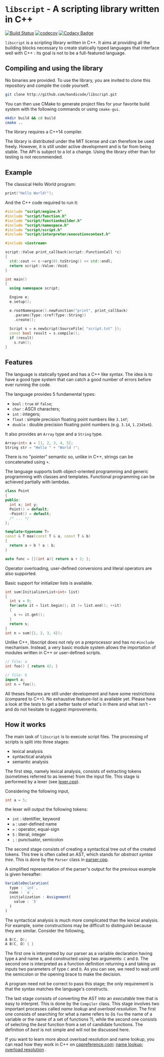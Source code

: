 
# `libscript` - A scripting library written in C++

[![Build Status](https://api.travis-ci.org/bandicode/libscript.svg?branch=master)](https://travis-ci.org/bandicode/libscript)
[![codecov](https://codecov.io/gh/bandicode/libscript/branch/master/graph/badge.svg)](https://codecov.io/gh/bandicode/libscript)
[![Codacy Badge](https://api.codacy.com/project/badge/Grade/7a090f609f8944a28d0103b11c9d2d92)](https://www.codacy.com/app/bandicode/libscript)

`libscript` is a scripting library written in C++. 
It aims at providing all the building blocks necessary to create 
statically typed languages that interface well with C++ : its goal
is not to be a full-featured language.

## Compiling and using the library

No binaries are provided. To use the library, you are invited to clone 
this repository and compile the code yourself. 

```bash
git clone http://github.com/bandicode/libscript.git
```

You can then use CMake to generate project files for your favorite build system 
with the following commands or using `cmake-gui`.

```bash
mkdir build && cd build
cmake ..
```

The library requires a C\++14 compiler.

The library is distributed under the MIT license and can therefore be used 
freely. 
However, it is still under active development and is far from being stable.
The API is subject to a lot a change.
Using the library other than for testing is not recommended.

## Example

The classical Hello World program:
```cpp
print("Hello World!");
```

And the C++ code required to run it:
```cpp
#include "script/engine.h"
#include "script/function.h"
#include "script/functionbuilder.h"
#include "script/namespace.h"
#include "script/script.h"
#include "script/interpreter/executioncontext.h"

#include <iostream>

script::Value print_callback(script::FunctionCall *c)
{
  std::cout << c->arg(0).toString() << std::endl;
  return script::Value::Void;
}

int main()
{
  using namespace script;

  Engine e;
  e.setup();

  e.rootNamespace().newFunction("print", print_callback)
    .params(Type::cref(Type::String))
    .create();
  
  Script s = e.newScript(SourceFile{ "script.txt" });
  const bool result = s.compile();
  if (result)
    s.run();
}
```

## Features

The language is statically typed and has a C++ like syntax.
The idea is to have a good type system that can catch a good number of errors 
before ever running the code.

The language provides 5 fundamental types:
  - `bool` : `true` or `false`;
  - `char` : ASCII characters;
  - `int` : integers;
  - `float` : simple precision floating point numbers like `3.14f`;
  - `double` : double precision floating point numbers (e.g. `3.14`, `1.2345e6`).

It also provides an `Array` type and a `String` type. 
```cpp
Array<int> a = [1, 2, 3, 4, 5];
String str = "Hello " + "World !";
```
There is no "pointer" semantic so, unlike in C++, strings can be concatenated using `+`. 

The language supports both object-oriented programming and generic programming 
with classes and templates. 
Functional programming can be achieved partially with lambdas. 

```cpp
class Point
{
public:
  int x; int y;
  Point() = default;
  ~Point() = default;
  /* ... */
};

template<typename T>
const & T max(const T & a, const T & b)
{
  return a > b ? a : b;
}

auto func = [](int a){ return a + 2; };
```

Operator overloading, user-defined conversions and literal operators are also supported.

Basic support for initializer lists is available.

```cpp
int sum(InitializerList<int> list)
{
  int s = 0;
  for(auto it = list.begin(); it != list.end(); ++it)
  {
    s += it.get();
  }
  return s;
}
int n = sum({1, 2, 3, 4});
```

Unlike C++, libscript does not rely on a preprocessor and has no `#include` mechanism.
Instead, a very basic module system allows the importation of modules written in C++ 
or user-defined scripts.

```cpp
// file: a
int foo() { return 42; }

// file: b
import a;
int n = foo();
```

All theses features are still under development and have some restrictions (compared to C++).
No exhaustive feature-list is available yet. 
Please have a look at the tests to get a better taste of what's in there and what isn't - and 
do not hesitate to suggest improvements.

## How it works

The main task of `libscript` is to execute script files. 
The processing of scripts is split into three stages:
  - lexical analysis
  - syntactical analysis
  - semantic analysis

The first step, namely lexical analysis, consists of extracting 
tokens (sometimes referred to as lexeme) from the input file. 
This stage is performed by a lexer (see [lexer.cpp](src/parser/lexer.cpp)). 

Considering the following input, 
```cpp
int a = 5;
```
the lexer will output the following tokens:
  - `int` : identifier, keyword
  - `a` : user-defined name
  - `=` : operator, equal-sign
  - `5` : literal, integer
  - `;` : punctuator, semicolon

The second stage consists of creating a syntactical tree out of the 
created tokens. This tree is often called an AST, which stands for 
*abstract syntax tree*.
This is done by the `Parser` class in [parser.cpp](src/parser/parser.cpp).

A simplified representation of the parser's output for the previous 
example is given hereafter:
```js
VariableDeclaration(
  type : `int`,
  name : `a`,
  initialization : Assignment(
    value : `5`
  )
)
```

The syntactical analysis is much more complicated than the lexical 
analysis. 
For example, some constructions may be difficult to distinguish because 
they are similar.
Consider the following,
```cpp
A B(C, D);
A B(C, D) { }
```
The first one is interpreted by our parser as a variable declaration 
having type `A` and name `B`, and constructed using two arguments: 
`C` and `D`.
The second one is interpreted as a function definition returning `A` 
and taking as inputs two parameters of type `C` and `D`.
As you can see, we need to wait until the semicolon or the opening 
brace to make the decision.

A program need not be correct to pass this stage; the only requirement 
is that the syntax matches the language's constructs.

The last stage consists of converting the AST into an *executable* tree 
that is easy to interpret.
This is done by the `Compiler` class.
This stage involves two important processes called *name lookup* and 
*overload resolution*. The first one consists of searching for what a name 
refers to (is `foo` the name of a variable or the name of a set of functions ?), 
while the second one consists of selecting the *best* function from a set 
of candidate functions. The definition of *best* is not simple and will not 
be discussed here.

If you want to learn more about overload resolution and name lookup, you can 
read how they work in C++ on [cppreference.com](http://en.cppreference.com/w/):
[name lookup](http://en.cppreference.com/w/cpp/language/lookup); 
[overload resolution](http://en.cppreference.com/w/cpp/language/overload_resolution) .
